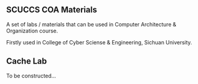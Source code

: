## SCUCCS COA Materials

A set of labs / materials that can be used in Computer Architecture & Organization course.

Firstly used in College of Cyber Sciense & Engineering, Sichuan University.

## Cache Lab

To be constructed...
